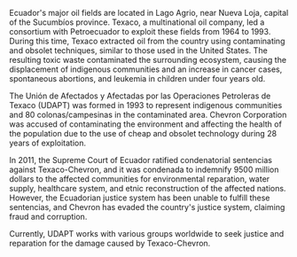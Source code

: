 Ecuador's major oil fields are located in Lago Agrio, near Nueva Loja, capital of the Sucumbíos province. Texaco, a multinational oil company, led a consortium with Petroecuador to exploit these fields from 1964 to 1993. During this time, Texaco extracted oil from the country using contaminating and obsolet techniques, similar to those used in the United States. The resulting toxic waste contaminated the surrounding ecosystem, causing the displacement of indigenous communities and an increase in cancer cases, spontaneous abortions, and leukemia in children under four years old.  
  
The Unión de Afectados y Afectadas por las Operaciones Petroleras de Texaco (UDAPT) was formed in 1993 to represent indigenous communities and 80 colonas/campesinas in the contaminated area. Chevron Corporation was accused of contaminating the environment and affecting the health of the population due to the use of cheap and obsolet technology during 28 years of exploitation.  
  
In 2011, the Supreme Court of Ecuador ratified condenatorial sentencias against Texaco-Chevron, and it was condenada to indemnify 9500 million dollars to the affected communities for environmental reparation, water supply, healthcare system, and etnic reconstruction of the affected nations. However, the Ecuadorian justice system has been unable to fulfill these sentencias, and Chevron has evaded the country's justice system, claiming fraud and corruption.  
  
Currently, UDAPT works with various groups worldwide to seek justice and reparation for the damage caused by Texaco-Chevron.